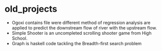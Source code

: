 # old_projects
- Ogoxi contains file were different method of regression analysis are applied to predict the downstream flow of river with the upstream flow.
- Simple Shooter is an uncompleted scrolling shooter game from High School.
- Graph is haskell code tackling the Breadth-first search problem
